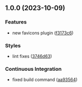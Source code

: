 ## 1.0.0 (2023-10-09)


### Features

* new favicons plugin ([f3173c6](https://github.com/anolilab/unplugin-favicons/commit/f3173c6847282a4f0fd39b780c992e679e51374a))


### Styles

* lint fixes ([3746d63](https://github.com/anolilab/unplugin-favicons/commit/3746d6388cd2790ff14b264b753a2c0484a644bf))


### Continuous Integration

* fixed build command ([aa93564](https://github.com/anolilab/unplugin-favicons/commit/aa935644b0cc6f3dc8996b4fef7d2d5a41f57ef9))
